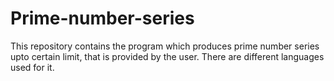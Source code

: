 # Prime-number-series
This repository contains the program which produces prime number series upto certain limit, that is provided by the user. There are different languages used for it.
